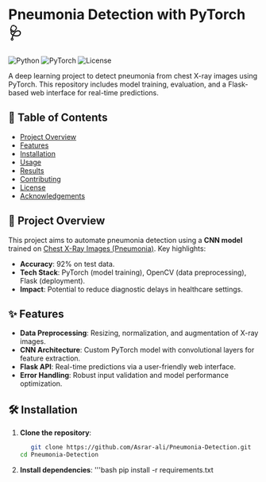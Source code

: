 # Pneumonia Detection with PyTorch 🩺

![Python](https://img.shields.io/badge/Python-3.8%2B-blue)
![PyTorch](https://img.shields.io/badge/PyTorch-1.9%2B-orange)
![License](https://img.shields.io/badge/License-MIT-green)

A deep learning project to detect pneumonia from chest X-ray images using PyTorch. This repository includes model training, evaluation, and a Flask-based web interface for real-time predictions.

## 📌 Table of Contents
- [Project Overview](#-project-overview)
- [Features](#-features)
- [Installation](#-installation)
- [Usage](#-usage)
- [Results](#-results)
- [Contributing](#-contributing)
- [License](#-license)
- [Acknowledgements](#-acknowledgements)

## 🚀 Project Overview
This project aims to automate pneumonia detection using a **CNN model** trained on [Chest X-Ray Images (Pneumonia)](https://www.kaggle.com/paultimothymooney/chest-xray-pneumonia). Key highlights:  
- **Accuracy**: 92% on test data.  
- **Tech Stack**: PyTorch (model training), OpenCV (data preprocessing), Flask (deployment).  
- **Impact**: Potential to reduce diagnostic delays in healthcare settings.  

## ✨ Features
- **Data Preprocessing**: Resizing, normalization, and augmentation of X-ray images.  
- **CNN Architecture**: Custom PyTorch model with convolutional layers for feature extraction.  
- **Flask API**: Real-time predictions via a user-friendly web interface.  
- **Error Handling**: Robust input validation and model performance optimization.  

## 🛠️ Installation
1. **Clone the repository**:  
   ```bash
      git clone https://github.com/Asrar-ali/Pneumonia-Detection.git
   cd Pneumonia-Detection
2. **Install dependencies**:
   '''bash
      pip install -r requirements.txt

